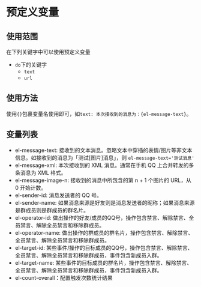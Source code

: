 # 预定义变量

## 使用范围

在下列关键字中可以使用预定义变量

+ `do`下的关键字
    + `text`
    + `url`

## 使用方法

使用`{}`包裹变量名使用即可，如`text: 本次接收到的消息为：{el-message-text}`。

## 变量列表

+ el-message-text: 接收到的文本消息。忽略文本中穿插的表情/图片等非文本信息。如接收到的消息为「测试[图片]消息」，则 `el-message-text='测试消息'`
+ el-message-xml: 本次接收到的 XML 消息。通常在手机 QQ 上合并转发的多条消息为 XML 格式。
+ el-message-image-n: 接收到的消息中所包含的第 n + 1 个图片的 URL，从 0 开始计数。
+ el-sender-id: 消息发送者的 QQ 号。
+ el-sender-name: 如果消息来源是好友则是消息发送者的昵称；如果消息来源是群成员则是群成员的群名片。
+ el-operator-id: 做出操作的好友/成员的QQ号，操作包含禁言、解除禁言、全员禁言、解除全员禁言和移除群成员。
+ el-operator-name: 做出操作的群成员的群名片，操作包含禁言、解除禁言、全员禁言、解除全员禁言和移除群成员。
+ el-target-id: 某些事件/操作的目标成员的QQ号，操作包含禁言、解除禁言、全员禁言、解除全员禁言和移除群成员，事件包含新成员入群。
+ el-target-name: 某些事件的目标成员的群名片，操作包含禁言、解除禁言、全员禁言、解除全员禁言和移除群成员，事件包含新成员入群。
+ el-count-overall：配置触发次数统计结果
